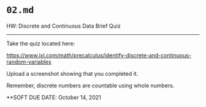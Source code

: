 # `02.md`

HW: Discrete and Continuous Data Brief Quiz

---

Take the quiz located here:

https://www.ixl.com/math/precalculus/identify-discrete-and-continuous-random-variables

Upload a screenshot showing that you completed it.

Remember, discrete numbers are countable using whole numbers.

\*\*SOFT DUE DATE: October 14, 2021
